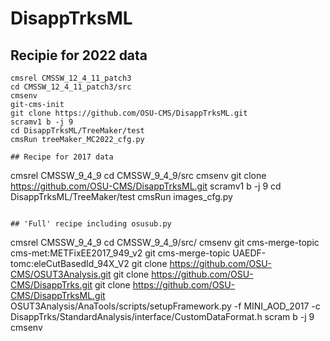# DisappTrksML

## Recipie for 2022 data

```
cmsrel CMSSW_12_4_11_patch3
cd CMSSW_12_4_11_patch3/src
cmsenv
git-cms-init
git clone https://github.com/OSU-CMS/DisappTrksML.git
scramv1 b -j 9
cd DisappTrksML/TreeMaker/test
cmsRun treeMaker_MC2022_cfg.py

## Recipe for 2017 data

```
cmsrel CMSSW_9_4_9
cd CMSSW_9_4_9/src
cmsenv
git clone https://github.com/OSU-CMS/DisappTrksML.git
scramv1 b -j 9
cd DisappTrksML/TreeMaker/test
cmsRun images_cfg.py
```

## 'Full' recipe including osusub.py

```
cmsrel CMSSW_9_4_9
cd CMSSW_9_4_9/src/
cmsenv
git cms-merge-topic cms-met:METFixEE2017_949_v2
git cms-merge-topic UAEDF-tomc:eleCutBasedId_94X_V2
git clone https://github.com/OSU-CMS/OSUT3Analysis.git
git clone https://github.com/OSU-CMS/DisappTrks.git
git clone https://github.com/OSU-CMS/DisappTrksML.git
OSUT3Analysis/AnaTools/scripts/setupFramework.py -f MINI_AOD_2017 -c DisappTrks/StandardAnalysis/interface/CustomDataFormat.h
scram b -j 9
cmsenv
```
